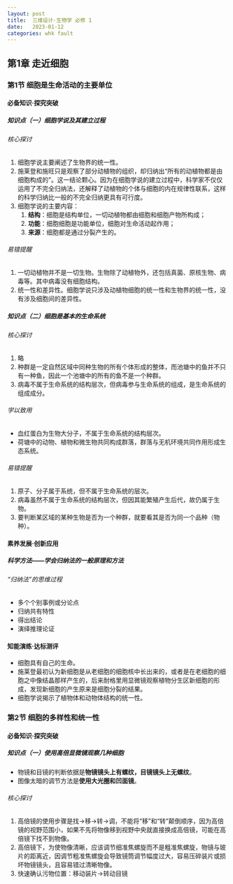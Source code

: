 ```yaml
---
layout: post
title:  三维设计·生物学 必修 1
date:   2023-01-12
categories: whk fault
---
```


## 第1章 走近细胞

### 第1节 细胞是生命活动的主要单位

#### 必备知识·探究突破

##### 知识点（一）细胞学说及其建立过程

###### 核心探讨

1. 细胞学说主要阐述了生物界的统一性。
2. 施莱登和施旺只是观察了部分动植物的组织，却归纳出“所有的动植物都是由细胞构成的”。这一结论颗心。因为在细胞学说的建立过程中，科学家不仅仅运用了不完全归纳法，还解释了动植物的个体与细胞的内在规律性联系，这样的科学归纳比一般的不完全归纳更具有可行度。
3. 细胞学说的主要内容：
    1. **结构**：细胞是结构单位，一切动植物都由细胞和细胞产物所构成；
    2. **功能**：细胞细胞是功能单位，细胞对生命活动起作用；
    3. **来源**：细胞都是通过分裂产生的。

###### 易错提醒

1. 一切动植物并不是一切生物。生物除了动植物外，还包括真菌、原核生物、病毒等。其中病毒没有细胞结构。
2. 统一性和差异性。细胞学说只涉及动植物细胞的统一性和生物界的统一性，没有涉及细胞间的差异性。

##### 知识点（二）细胞是基本的生命系统

###### 核心探讨

1. 略
2. 种群是一定自然区域中同种生物的所有个体形成的整体，而池塘中的鱼并不只有一种鱼，因此一个池塘中的所有的鱼不是一个种群。
3. 病毒不属于生命系统的结构层次，但病毒参与生命系统的组成，是生命系统的组成成分。

###### 学以致用

* 血红蛋白为生物大分子，不属于生命系统的结构层次。
* 荷塘中的动物、植物和微生物共同构成群落，群落与无机环境共同作用形成生态系统。

###### 易错提醒

1. 原子、分子属于系统，但不属于生命系统的层次。
2. 病毒虽然不属于生命系统的结构层次，但因其能繁殖产生后代，故仍属于生物。
3. 要判断某区域的某种生物是否为一个种群，就要看其是否为同一个品种（物种）。

#### 素养发展·创新应用

##### 科学方法——学会归纳法的一般原理和方法

###### “归纳法”的思维过程

* 多个个别事例或分论点
* 归纳共有特性
* 得出结论
* 演绎推理论证

#### 知能演练·达标测评

* 细胞具有自己的生命。
* 施莱登最初认为新细胞是从老细胞的细胞核中长出来的，或者是在老细胞的细胞之中像结晶那样产生的，后来耐格里用显微镜观察植物分生区新细胞的形成，发现新细胞的产生原来是细胞分裂的结果。
* 细胞学说揭示了植物体和动物体结构的统一性。

### 第2节 细胞的多样性和统一性

#### 必备知识·探究突破

##### 知识点（一）使用高倍显微镜观察几种细胞

* 物镜和目镜的判断依据是**物镜镜头上有螺纹，目镜镜头上无螺纹**。
* 图像太暗的调节方法是**使用大光圈和凹面镜**。

###### 核心探讨

1. 高倍镜的使用步骤是找$\rightarrow$移$\rightarrow$转$\rightarrow$调，不能将“移”和“转”颠倒顺序，因为高倍镜的视野范围小，如果不先将物像移到视野中央就直接换成高倍镜，可能在高倍镜下找不到物像。
2. 高倍镜下，为使物像清晰，应该调节细准焦螺旋而不是粗准焦螺旋，物镜与玻片的距离近，因调节粗准焦螺旋会导致镜筒调节幅度过大，容易压碎装片或损坏物镜镜头，且容易错过清晰物像。
3. 快速确认污物位置：移动装片$\rightarrow$转动目镜